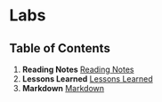 # Labs

## Table of Contents
1. **Reading Notes**
   [Reading Notes](reading-notes.md)
2. **Lessons Learned**
   [Lessons Learned](lessons-learned.md)
3. **Markdown**
   [Markdown](markdown.md)
